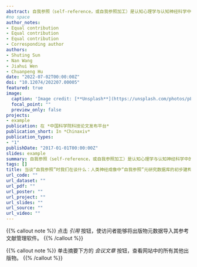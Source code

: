 ```yaml
---
abstract: 自我参照（self-reference，或自我参照加工）是认知心理学与认知神经科学中的重要概念，通常指的是人们处理与自己相关的信息时的认知过程。大量功能磁共振成像实验使用自我参照加工任务，即让被试判断呈现的刺激是否与自己相关，这些研究的结果发现，腹内侧前额叶、后扣带回等大脑皮质中线结构在自我参照条件下表现出更强的激活。由于自我参照加工激活脑网络的特殊性，自我参照加工被广泛用于解释其他的认知神经科学问题。例如，研究者认为自我参照加工是人脑默认网络的核心功能之一，自我参照加工的脑网络可能是跨疾病诊断的神经成像标记物，自我参照加工是主观价值或者情绪产生的核心过程之一。但是，自我参照加工到底指的是何种任务下的何种认知过程？对自我参照加工的不同操作化定义是否对应不同的认知过程以及不同的大脑网络？这些问题涉及到自我参照加工的本体论承诺问题，即自我参照这一构念是否能够表征研究者所希望其表征的心理实体。当前较少有研究对此进行深入地剖析。本研究通过元分析方法对神经成像研究中自我参照的操作化定义进行梳理并分类，形成了元自我：自我参照加工神经成像研究的元研究数据库，基于该数据库的元分析可发现，自我参照的操作化定义的差异将带来自我参照加工所对应大脑网络上的区别。本数据库为后续研究中准确理解自我参照背后的认知过程及神经机制打下基础。同时，为其他类似的认知本体论研究提供参考。
#no space
author_notes:
- Equal contribution
- Equal contribution
- Equal contribution
- Corresponding author
authors:
- Shuting Sun
- Nan Wang
- Jiahui Wen
- Chuanpeng Hu
date: "2022-07-02T00:00:00Z"
doi: "10.12074/202207.00005"
featured: true
image:
  caption: 'Image credit: [**Unsplash**](https://unsplash.com/photos/pLCdAaMFLTE)'
  focal_point: ""
  preview_only: false
projects:
- example
publication: 在 *中国科学院科技论文发布平台*
publication_short: In *Chinaxiv*
publication_types:
- "1"
publishDate: "2017-01-01T00:00:00Z"
slides: example
summary: 自我参照（self-reference，或自我参照加工）是认知心理学与认知神经科学中的重要概念，通常指的是人们处理与自己相关的信息时的认知过程。
tags: []
title: 当谈“自我参照”时我们在谈什么：人类神经成像中“自我参照”元研究数据库的初步建构
url_code: ""
url_dataset: ""
url_pdf: ""
url_poster: ""
url_project: ""
url_slides: ""
url_source: ""
url_video: ""
---
```


{{% callout note %}}
点击 _引用_ 按钮，使访问者能够将出版物元数据导入其参考文献管理软件。
{{% /callout %}}

{{% callout note %}}
单击摘要下方的 _会议文章_ 按钮，查看网站中的所有其他出版物。
{{% /callout %}}
